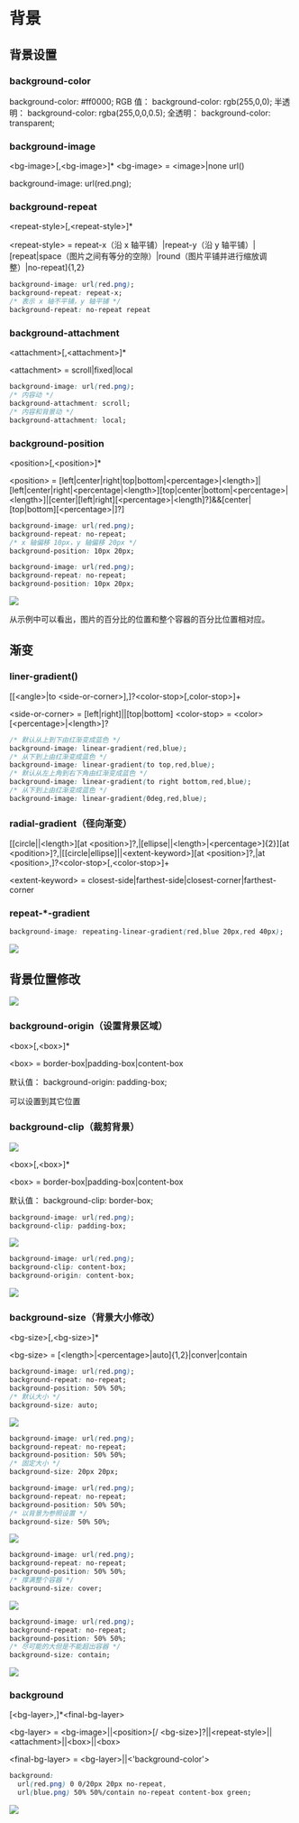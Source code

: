 # 背景

## 背景设置

### background-color

background-color: #ff0000;
RGB 值：
background-color: rgb(255,0,0);
半透明：
background-color: rgba(255,0,0,0.5);
全透明：
background-color: transparent;

### background-image

&lt;bg-image>[,&lt;bg-image>]*
&lt;bg-image> = &lt;image>|none
url()

background-image: url(red.png);

### background-repeat

&lt;repeat-style>[,&lt;repeat-style>]*

&lt;repeat-style> = repeat-x（沿 x 轴平铺）|repeat-y（沿 y 轴平铺）|
[repeat|space（图片之间有等分的空隙）|round（图片平铺并进行缩放调整）|no-repeat]{1,2}

```css
background-image: url(red.png);
background-repeat: repeat-x;
/* 表示 x 轴不平铺，y 轴平铺 */
background-repeat: no-repeat repeat
```

### background-attachment

&lt;attachment>[,&lt;attachment>]*

&lt;attachment> = scroll|fixed|local

```css
background-image: url(red.png);
/* 内容动 */
background-attachment: scroll;
/* 内容和背景动 */
background-attachment: local;
```

### background-position

&lt;position>[,&lt;position>]*

&lt;position> = [left|center|right|top|bottom|&lt;percentage>|&lt;length>]|[left|center|right|&lt;percentage|&lt;length>][top|center|bottom|&lt;percentage>|&lt;length>]|[center|[left|right][&lt;percentage>|&lt;length]?]&&[center|[top|bottom][&lt;percentage>|<length>]?]

```css
background-image: url(red.png);
background-repeat: no-repeat;
/* x 轴偏移 10px，y 轴偏移 20px */
background-position: 10px 20px;
```

```css
background-image: url(red.png);
background-repeat: no-repeat;
background-position: 10px 20px;
```
![](http://oeryvxt85.bkt.clouddn.com/Screen%20Shot%202016-10-30%20at%206.00.34%20PM.png)

从示例中可以看出，图片的百分比的位置和整个容器的百分比位置相对应。

## 渐变

### liner-gradient()

[[&lt;angle>|to &lt;side-or-corner>],]?&lt;color-stop>[,color-stop>]+

&lt;side-or-corner> = [left|right]||[top|bottom]
&lt;color-stop> = &lt;color>[&lt;percentage>|&lt;length>]?

```css
/* 默认从上到下由红渐变成蓝色 */
background-image: linear-gradient(red,blue);
/* 从下到上由红渐变成蓝色 */
background-image: linear-gradient(to top,red,blue);
/* 默认从左上角到右下角由红渐变成蓝色 */
background-image: linear-gradient(to right bottom,red,blue);
/* 从下到上由红渐变成蓝色 */
background-image: linear-gradient(0deg,red,blue);
```

### radial-gradient（径向渐变）

[[circle||&lt;length>][at &lt;position>]?,|[ellipse||&lt;length>|&lt;percentage>]{2}][at &lt;podition>]?,|[[circle|ellipse]||&lt;extent-keyword>][at &lt;position>]?,|at &lt;position>,]?&lt;color-stop>[,&lt;color-stop>]+

&lt;extent-keyword> = closest-side|farthest-side|closest-corner|farthest-corner

### repeat-*-gradient

```css
background-image: repeating-linear-gradient(red,blue 20px,red 40px);
```

![](http://oeryvxt85.bkt.clouddn.com/Screen%20Shot%202016-10-30%20at%206.49.57%20PM.png)

## 背景位置修改

![](http://oeryvxt85.bkt.clouddn.com/Screen%20Shot%202016-10-30%20at%206.51.42%20PM.png)

### background-origin（设置背景区域）

&lt;box>[,&lt;box>]*

&lt;box> = border-box|padding-box|content-box

默认值：
background-origin: padding-box;

可以设置到其它位置

### background-clip（裁剪背景）

![](http://oeryvxt85.bkt.clouddn.com/Screen%20Shot%202016-10-30%20at%207.02.09%20PM.png)

&lt;box>[,&lt;box>]*

&lt;box> = border-box|padding-box|content-box

默认值：
background-clip: border-box;

```css
background-image: url(red.png);
background-clip: padding-box;
```
![](http://oeryvxt85.bkt.clouddn.com/Screen%20Shot%202016-10-30%20at%207.02.48%20PM.png)

```css
background-image: url(red.png);
background-clip: content-box;
background-origin: content-box;
```

![](http://oeryvxt85.bkt.clouddn.com/Screen%20Shot%202016-10-30%20at%207.05.06%20PM.png)

### background-size（背景大小修改）

&lt;bg-size>[,&lt;bg-size>]*

&lt;bg-size> = [&lt;length>|&lt;percentage>|auto]{1,2}|conver|contain

```css
background-image: url(red.png);
background-repeat: no-repeat;
background-position: 50% 50%;
/* 默认大小 */
background-size: auto;
```
![](http://oeryvxt85.bkt.clouddn.com/Screen%20Shot%202016-10-30%20at%207.11.18%20PM.png)

```css
background-image: url(red.png);
background-repeat: no-repeat;
background-position: 50% 50%;
/* 固定大小 */
background-size: 20px 20px;
```

```css
background-image: url(red.png);
background-repeat: no-repeat;
background-position: 50% 50%;
/* 以背景为参照设置 */
background-size: 50% 50%;
```
![](http://oeryvxt85.bkt.clouddn.com/Screen%20Shot%202016-10-30%20at%207.14.15%20PM.png)

```css
background-image: url(red.png);
background-repeat: no-repeat;
background-position: 50% 50%;
/* 撑满整个容器 */
background-size: cover;
```
![](http://oeryvxt85.bkt.clouddn.com/Screen%20Shot%202016-10-30%20at%207.14.50%20PM.png)

```css
background-image: url(red.png);
background-repeat: no-repeat;
background-position: 50% 50%;
/* 尽可能的大但是不能超出容器 */
background-size: contain;
```
![](http://oeryvxt85.bkt.clouddn.com/Screen%20Shot%202016-10-30%20at%207.16.36%20PM.png)

### background

[&lt;bg-layer>,]*&lt;final-bg-layer>

&lt;bg-layer> = &lt;bg-image>||&lt;position>[/ &lt;bg-size>]?||&lt;repeat-style>||&lt;attachment>||&lt;box>||&lt;box>

&lt;final-bg-layer> = &lt;bg-layer>||&lt;'background-color'>

```css
background:
  url(red.png) 0 0/20px 20px no-repeat,
  url(blue.png) 50% 50%/contain no-repeat content-box green;
```
![](http://oeryvxt85.bkt.clouddn.com/Screen%20Shot%202016-10-30%20at%208.51.17%20PM.png)

